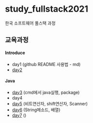 # study_fullstack2021
한국 소프트웨어 풀스택 과정


## 교육과정
#### Introduce
- day1 (github README 사용법 - md)
- [day2](day2/README.md)  

#### Java
- [day3](day3/README.md) (cmd에서 java실행, package)
- day4
- [day5](day5/README.md) (비트연산자, shift연산자, Scanner)
- [day6](day6/README.md) (String메소드, 배열)
- [day7](day7/README.md) ()
